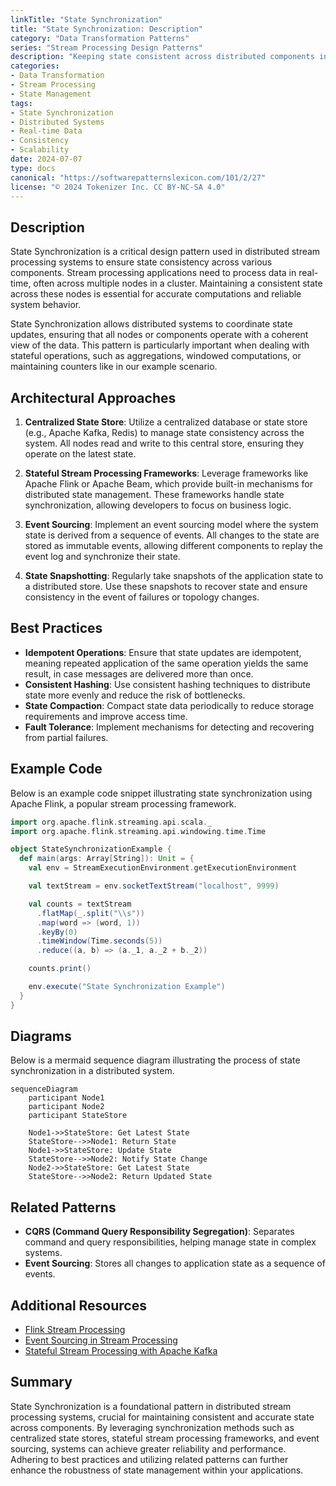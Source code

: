 ```yaml
---
linkTitle: "State Synchronization"
title: "State Synchronization: Description"
category: "Data Transformation Patterns"
series: "Stream Processing Design Patterns"
description: "Keeping state consistent across distributed components in transformations, essential in distributed stream processing."
categories:
- Data Transformation
- Stream Processing
- State Management
tags:
- State Synchronization
- Distributed Systems
- Real-time Data
- Consistency
- Scalability
date: 2024-07-07
type: docs
canonical: "https://softwarepatternslexicon.com/101/2/27"
license: "© 2024 Tokenizer Inc. CC BY-NC-SA 4.0"
---
```



## Description

State Synchronization is a critical design pattern used in distributed stream processing systems to ensure state consistency across various components. Stream processing applications need to process data in real-time, often across multiple nodes in a cluster. Maintaining a consistent state across these nodes is essential for accurate computations and reliable system behavior.

State Synchronization allows distributed systems to coordinate state updates, ensuring that all nodes or components operate with a coherent view of the data. This pattern is particularly important when dealing with stateful operations, such as aggregations, windowed computations, or maintaining counters like in our example scenario.

## Architectural Approaches

1. **Centralized State Store**: Utilize a centralized database or state store (e.g., Apache Kafka, Redis) to manage state consistency across the system. All nodes read and write to this central store, ensuring they operate on the latest state.
   
2. **Stateful Stream Processing Frameworks**: Leverage frameworks like Apache Flink or Apache Beam, which provide built-in mechanisms for distributed state management. These frameworks handle state synchronization, allowing developers to focus on business logic.

3. **Event Sourcing**: Implement an event sourcing model where the system state is derived from a sequence of events. All changes to the state are stored as immutable events, allowing different components to replay the event log and synchronize their state.

4. **State Snapshotting**: Regularly take snapshots of the application state to a distributed store. Use these snapshots to recover state and ensure consistency in the event of failures or topology changes.

## Best Practices

- **Idempotent Operations**: Ensure that state updates are idempotent, meaning repeated application of the same operation yields the same result, in case messages are delivered more than once.
- **Consistent Hashing**: Use consistent hashing techniques to distribute state more evenly and reduce the risk of bottlenecks.
- **State Compaction**: Compact state data periodically to reduce storage requirements and improve access time.
- **Fault Tolerance**: Implement mechanisms for detecting and recovering from partial failures.

## Example Code

Below is an example code snippet illustrating state synchronization using Apache Flink, a popular stream processing framework.

```scala
import org.apache.flink.streaming.api.scala._
import org.apache.flink.streaming.api.windowing.time.Time

object StateSynchronizationExample {
  def main(args: Array[String]): Unit = {
    val env = StreamExecutionEnvironment.getExecutionEnvironment

    val textStream = env.socketTextStream("localhost", 9999)

    val counts = textStream
      .flatMap(_.split("\\s"))
      .map(word => (word, 1))
      .keyBy(0)
      .timeWindow(Time.seconds(5))
      .reduce((a, b) => (a._1, a._2 + b._2))

    counts.print()

    env.execute("State Synchronization Example")
  }
}
```

## Diagrams

Below is a mermaid sequence diagram illustrating the process of state synchronization in a distributed system.

```mermaid
sequenceDiagram
    participant Node1
    participant Node2
    participant StateStore

    Node1->>StateStore: Get Latest State
    StateStore-->>Node1: Return State
    Node1->>StateStore: Update State
    StateStore-->>Node2: Notify State Change
    Node2->>StateStore: Get Latest State
    StateStore-->>Node2: Return Updated State
```

## Related Patterns

- **CQRS (Command Query Responsibility Segregation)**: Separates command and query responsibilities, helping manage state in complex systems.
- **Event Sourcing**: Stores all changes to application state as a sequence of events.

## Additional Resources

- [Flink Stream Processing](https://flink.apache.org/flink-architecture.html)
- [Event Sourcing in Stream Processing](https://martinfowler.com/eaaDev/EventSourcing.html)
- [Stateful Stream Processing with Apache Kafka](https://kafka.apache.org/)

## Summary

State Synchronization is a foundational pattern in distributed stream processing systems, crucial for maintaining consistent and accurate state across components. By leveraging synchronization methods such as centralized state stores, stateful stream processing frameworks, and event sourcing, systems can achieve greater reliability and performance. Adhering to best practices and utilizing related patterns can further enhance the robustness of state management within your applications.
